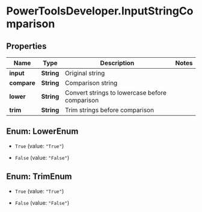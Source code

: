# PowerToolsDeveloper.InputStringComparison

## Properties

Name | Type | Description | Notes
------------ | ------------- | ------------- | -------------
**input** | **String** | Original string | 
**compare** | **String** | Comparison string | 
**lower** | **String** | Convert strings to lowercase before comparison | 
**trim** | **String** | Trim strings before comparison | 



## Enum: LowerEnum


* `True` (value: `"True"`)

* `False` (value: `"False"`)





## Enum: TrimEnum


* `True` (value: `"True"`)

* `False` (value: `"False"`)




